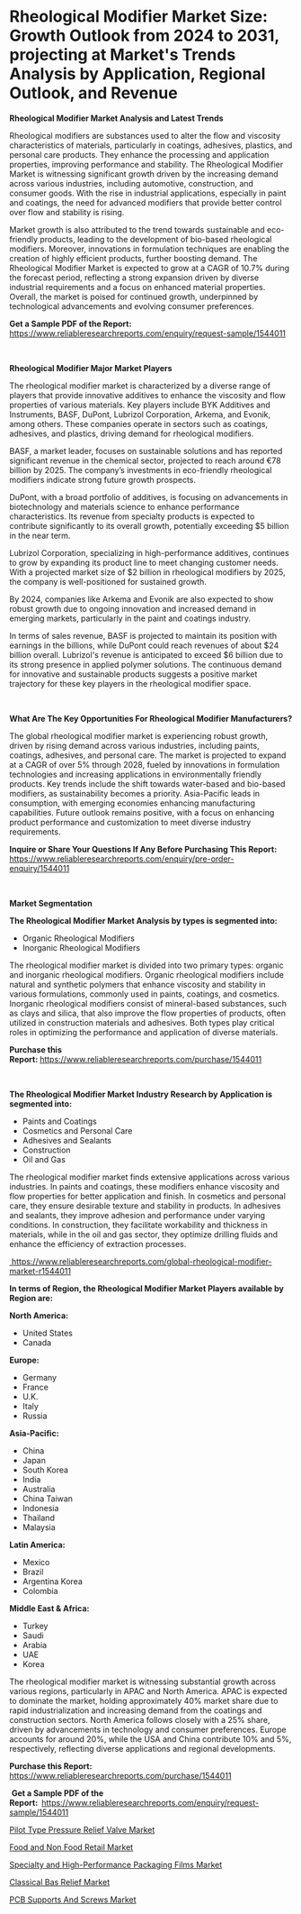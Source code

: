 <p><h1>Rheological Modifier Market Size: Growth Outlook from 2024 to 2031, projecting at Market's Trends Analysis by Application, Regional Outlook, and Revenue</h1></p><p><strong>Rheological Modifier Market Analysis and Latest Trends</strong></p>
<p><p>Rheological modifiers are substances used to alter the flow and viscosity characteristics of materials, particularly in coatings, adhesives, plastics, and personal care products. They enhance the processing and application properties, improving performance and stability. The Rheological Modifier Market is witnessing significant growth driven by the increasing demand across various industries, including automotive, construction, and consumer goods. With the rise in industrial applications, especially in paint and coatings, the need for advanced modifiers that provide better control over flow and stability is rising.</p><p>Market growth is also attributed to the trend towards sustainable and eco-friendly products, leading to the development of bio-based rheological modifiers. Moreover, innovations in formulation techniques are enabling the creation of highly efficient products, further boosting demand. The Rheological Modifier Market is expected to grow at a CAGR of 10.7% during the forecast period, reflecting a strong expansion driven by diverse industrial requirements and a focus on enhanced material properties. Overall, the market is poised for continued growth, underpinned by technological advancements and evolving consumer preferences.</p></p>
<p><strong>Get a Sample PDF of the Report:&nbsp;</strong> <a href="https://www.reliableresearchreports.com/enquiry/request-sample/1544011?utm_campaign=1621&utm_medium=2&utm_source=Github&utm_content=ia&utm_term=12102024&utm_id=rheological-modifier">https://www.reliableresearchreports.com/enquiry/request-sample/1544011</a></p>
<p>&nbsp;</p>
<p><strong>Rheological Modifier Major Market Players</strong></p>
<p><p>The rheological modifier market is characterized by a diverse range of players that provide innovative additives to enhance the viscosity and flow properties of various materials. Key players include BYK Additives and Instruments, BASF, DuPont, Lubrizol Corporation, Arkema, and Evonik, among others. These companies operate in sectors such as coatings, adhesives, and plastics, driving demand for rheological modifiers.</p><p>BASF, a market leader, focuses on sustainable solutions and has reported significant revenue in the chemical sector, projected to reach around €78 billion by 2025. The company’s investments in eco-friendly rheological modifiers indicate strong future growth prospects.</p><p>DuPont, with a broad portfolio of additives, is focusing on advancements in biotechnology and materials science to enhance performance characteristics. Its revenue from specialty products is expected to contribute significantly to its overall growth, potentially exceeding $5 billion in the near term.</p><p>Lubrizol Corporation, specializing in high-performance additives, continues to grow by expanding its product line to meet changing customer needs. With a projected market size of $2 billion in rheological modifiers by 2025, the company is well-positioned for sustained growth.</p><p>By 2024, companies like Arkema and Evonik are also expected to show robust growth due to ongoing innovation and increased demand in emerging markets, particularly in the paint and coatings industry.</p><p>In terms of sales revenue, BASF is projected to maintain its position with earnings in the billions, while DuPont could reach revenues of about $24 billion overall. Lubrizol's revenue is anticipated to exceed $6 billion due to its strong presence in applied polymer solutions. The continuous demand for innovative and sustainable products suggests a positive market trajectory for these key players in the rheological modifier space.</p></p>
<p>&nbsp;</p>
<p><strong>What Are The Key Opportunities For Rheological Modifier Manufacturers?</strong></p>
<p><p>The global rheological modifier market is experiencing robust growth, driven by rising demand across various industries, including paints, coatings, adhesives, and personal care. The market is projected to expand at a CAGR of over 5% through 2028, fueled by innovations in formulation technologies and increasing applications in environmentally friendly products. Key trends include the shift towards water-based and bio-based modifiers, as sustainability becomes a priority. Asia-Pacific leads in consumption, with emerging economies enhancing manufacturing capabilities. Future outlook remains positive, with a focus on enhancing product performance and customization to meet diverse industry requirements.</p></p>
<p><strong>Inquire or Share Your Questions If Any Before Purchasing This Report:</strong> <a href="https://www.reliableresearchreports.com/enquiry/pre-order-enquiry/1544011?utm_campaign=1621&utm_medium=2&utm_source=Github&utm_content=ia&utm_term=12102024&utm_id=rheological-modifier">https://www.reliableresearchreports.com/enquiry/pre-order-enquiry/1544011</a></p>
<p>&nbsp;</p>
<p><strong>Market Segmentation</strong></p>
<p><strong>The Rheological Modifier Market Analysis by types is segmented into:</strong></p>
<p><ul><li>Organic Rheological Modifiers</li><li>Inorganic Rheological Modifiers</li></ul></p>
<p><p>The rheological modifier market is divided into two primary types: organic and inorganic rheological modifiers. Organic rheological modifiers include natural and synthetic polymers that enhance viscosity and stability in various formulations, commonly used in paints, coatings, and cosmetics. Inorganic rheological modifiers consist of mineral-based substances, such as clays and silica, that also improve the flow properties of products, often utilized in construction materials and adhesives. Both types play critical roles in optimizing the performance and application of diverse materials.</p></p>
<p><strong>Purchase this Report:&nbsp;</strong><a href="https://www.reliableresearchreports.com/purchase/1544011?utm_campaign=1621&utm_medium=2&utm_source=Github&utm_content=ia&utm_term=12102024&utm_id=rheological-modifier">https://www.reliableresearchreports.com/purchase/1544011</a></p>
<p>&nbsp;</p>
<p><strong>The Rheological Modifier Market Industry Research by Application is segmented into:</strong></p>
<p><ul><li>Paints and Coatings</li><li>Cosmetics and Personal Care</li><li>Adhesives and Sealants</li><li>Construction</li><li>Oil and Gas</li></ul></p>
<p><p>The rheological modifier market finds extensive applications across various industries. In paints and coatings, these modifiers enhance viscosity and flow properties for better application and finish. In cosmetics and personal care, they ensure desirable texture and stability in products. In adhesives and sealants, they improve adhesion and performance under varying conditions. In construction, they facilitate workability and thickness in materials, while in the oil and gas sector, they optimize drilling fluids and enhance the efficiency of extraction processes.</p></p>
<p><a href="https://www.reliableresearchreports.com/global-rheological-modifier-market-r1544011?utm_campaign=1621&utm_medium=2&utm_source=Github&utm_content=ia&utm_term=12102024&utm_id=rheological-modifier">&nbsp;https://www.reliableresearchreports.com/global-rheological-modifier-market-r1544011</a></p>
<p><strong>In terms of Region, the Rheological Modifier Market Players available by Region are:</strong></p>
<p>
    <p> <strong> North America: </strong>
        <ul>
            <li>United States</li>
            <li>Canada</li>
        </ul>
        </p> 
    <p> <strong> Europe: </strong>
        <ul>
            <li>Germany</li>
            <li>France</li>
            <li>U.K.</li>
            <li>Italy</li>
            <li>Russia</li>
        </ul>
        </p> 
    <p> <strong> Asia-Pacific: </strong>
        <ul>
            <li>China</li>
            <li>Japan</li>
            <li>South Korea</li>
            <li>India</li>
            <li>Australia</li>
            <li>China Taiwan</li>
            <li>Indonesia</li>
            <li>Thailand</li>
            <li>Malaysia</li>
        </ul>
        </p> 
    <p> <strong> Latin America: </strong>
        <ul>
            <li>Mexico</li>
            <li>Brazil</li>
            <li>Argentina Korea</li>
            <li>Colombia</li>
        </ul>
        </p> 
    <p> <strong> Middle East & Africa: </strong>
        <ul>
            <li>Turkey</li>
            <li>Saudi</li>
            <li>Arabia</li>
            <li>UAE</li>
            <li>Korea</li>
        </ul>
    </p>
    </p>
<p><p>The rheological modifier market is witnessing substantial growth across various regions, particularly in APAC and North America. APAC is expected to dominate the market, holding approximately 40% market share due to rapid industrialization and increasing demand from the coatings and construction sectors. North America follows closely with a 25% share, driven by advancements in technology and consumer preferences. Europe accounts for around 20%, while the USA and China contribute 10% and 5%, respectively, reflecting diverse applications and regional developments.</p></p>
<p><strong>Purchase this Report: </strong><a href="https://www.reliableresearchreports.com/purchase/1544011?utm_campaign=1621&utm_medium=2&utm_source=Github&utm_content=ia&utm_term=12102024&utm_id=rheological-modifier">https://www.reliableresearchreports.com/purchase/1544011</a></p>
<p>&nbsp;<strong>Get a Sample PDF of the Report:&nbsp;&nbsp;</strong><a href="https://www.reliableresearchreports.com/enquiry/request-sample/1544011?utm_campaign=1621&utm_medium=2&utm_source=Github&utm_content=ia&utm_term=12102024&utm_id=rheological-modifier">https://www.reliableresearchreports.com/enquiry/request-sample/1544011</a></p>
<p><strong></strong></p>
<p><p><a href="https://www.linkedin.com/pulse/global-pilot-type-pressure-relief-valve-market-projected-grow-powee?utm_campaign=1621&utm_medium=2&utm_source=Github&utm_content=ia&utm_term=12102024&utm_id=rheological-modifier">Pilot Type Pressure Relief Valve Market</a></p><p><a href="https://github.com/alea79alre/Market-Research-Report-List-1/blob/main/food-and-non-food-retail-market.md?utm_campaign=1621&utm_medium=2&utm_source=Github&utm_content=ia&utm_term=12102024&utm_id=rheological-modifier">Food and Non Food Retail Market</a></p><p><a href="https://www.linkedin.com/pulse/specialty-high-performance-packaging-films-market-share-vzq2f?utm_campaign=1621&utm_medium=2&utm_source=Github&utm_content=ia&utm_term=12102024&utm_id=rheological-modifier">Specialty and High-Performance Packaging Films Market</a></p><p><a href="https://www.linkedin.com/pulse/global-classical-bas-relief-market-exploring-share-trends-mbg9f?utm_campaign=1621&utm_medium=2&utm_source=Github&utm_content=ia&utm_term=12102024&utm_id=rheological-modifier">Classical Bas Relief Market</a></p><p><a href="https://github.com/simonenappsy3my/Market-Research-Report-List-1/blob/main/pcb-supports-and-screws-market.md?utm_campaign=1621&utm_medium=2&utm_source=Github&utm_content=ia&utm_term=12102024&utm_id=rheological-modifier">PCB Supports And Screws Market</a></p></p>